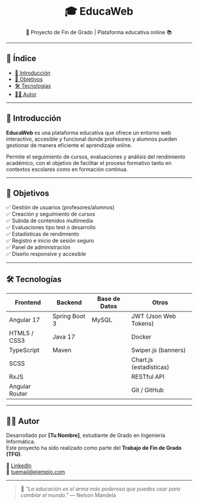 <h1 align="center">🎓 EducaWeb</h1>

<p align="center">
  🚀 Proyecto de Fin de Grado | Plataforma educativa online 📚
</p>

<hr />

## 📌 Índice

- [📖 Introducción](#-introducción)
- [🎯 Objetivos](#-objetivos)
- [🛠️ Tecnologías](#-tecnologías)
- [👨‍💻 Autor](#-autor)

---

## 📖 Introducción

**EducaWeb** es una plataforma educativa que ofrece un entorno web interactivo, accesible y funcional donde profesores y alumnos pueden gestionar de manera eficiente el aprendizaje online. 

Permite el seguimiento de cursos, evaluaciones y análisis del rendimiento académico, con el objetivo de facilitar el proceso formativo tanto en contextos escolares como en formación continua.

---

## 🎯 Objetivos

✅ Gestión de usuarios (profesores/alumnos)  
✅ Creación y seguimiento de cursos  
✅ Subida de contenidos multimedia  
✅ Evaluaciones tipo test o desarrollo  
✅ Estadísticas de rendimiento  
✅ Registro e inicio de sesión seguro  
✅ Panel de administración  
✅ Diseño responsive y accesible  

---

## 🛠️ Tecnologías

| Frontend        | Backend         | Base de Datos  | Otros                      |
|-----------------|-----------------|----------------|-----------------------------|
| Angular 17      | Spring Boot 3   | MySQL          | JWT (Json Web Tokens)       |
| HTML5 / CSS3    | Java 17         |                | Docker                      |
| TypeScript      | Maven           |                | Swiper.js (banners)         |
| SCSS            |                 |                | Chart.js (estadísticas)     |
| RxJS            |                 |                | RESTful API                 |
| Angular Router  |                 |                | Git / GitHub                |

---

## 👨‍💻 Autor

Desarrollado por **[Tu Nombre]**, estudiante de Grado en Ingeniería Informática.  
Este proyecto ha sido realizado como parte del **Trabajo de Fin de Grado (TFG)**.

🔗 [LinkedIn](https://www.linkedin.com/in/tuusuario)  
📧 tuemail@ejemplo.com  

---

> 🧠 *"La educación es el arma más poderosa que puedes usar para cambiar el mundo."* — Nelson Mandela



